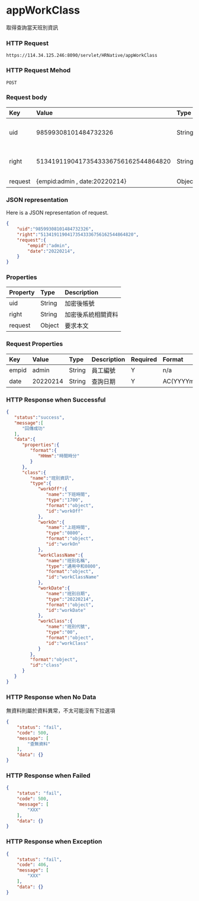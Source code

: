 # appWorkClass
取得查詢當天班別資訊

### HTTP Request
```
https://114.34.125.246:8090/servlet/HRNative/appWorkClass
```

### HTTP Request Mehod
```
POST
```

### Request body
| Key | Value | Type | Description |
|:----------|:-------------|:-----|:------------|
| uid | 98599308101484732326 | String | 需透過appLogin取得
| right | 51341911904173543336756162544864820 | String | 需透過appLogin取得 |
| request | {empid:admin , date:20220214} | Object | 查詢條件

### JSON representation
Here is a JSON representation of request.
```json
{
    "uid":"98599308101484732326",
    "right":"51341911904173543336756162544864820",
    "request":{
        "empid":"admin", 
        "date":"20220214",
    }
}
```

### Properties
| Property | Type | Description |
|:---------|:-----|:------------|
| uid   | String | 加密後帳號 |
| right | String | 加密後系統相關資料 |
| request | Object | 要求本文 |

### Request Properties
| Key | Value | Type | Description | Required | Format |
|:----------|:-------------|:-----|:------------|:------------|:------------|
| empid | admin | String | 員工編號 | Y | n/a |
| date | 20220214 | String | 查詢日期 | Y | AC(YYYYmmdd) |

### HTTP Response when Successful
```json
{
   "status":"success",
   "message":[
      "回傳成功"
   ],
   "data":{
      "properties":{
         "format":{
            "HHmm":"時間時分"
         }
      },
      "class":{
         "name":"班別資訊",
         "type":{
            "workOff":{
               "name":"下班時間",
               "type":"1700",
               "format":"object",
               "id":"workOff"
            },
            "workOn":{
               "name":"上班時間",
               "type":"0800",
               "format":"object",
               "id":"workOn"
            },
            "workClassName":{
               "name":"班別名稱",
               "type":"通用中和0800",
               "format":"object",
               "id":"workClassName"
            },
            "workDate":{
               "name":"班別日期",
               "type":"20220214",
               "format":"object",
               "id":"workDate"
            },
            "workClass":{
               "name":"班別代號",
               "type":"00",
               "format":"object",
               "id":"workClass"
            }
         },
         "format":"object",
         "id":"class"
      }
   }
}
```

### HTTP Response when No Data 
無資料則屬於資料異常，不太可能沒有下拉選項
```json
{
    "status": "fail",
    "code": 500,
    "message": [
        "查無資料"
    ],
    "data": {}
}
```

### HTTP Response when Failed
```json
{
    "status": "fail",
    "code": 500,
    "message": [
        "XXX"
    ],
    "data": {}
}
```

### HTTP Response when Exception
```json
{
    "status": "fail",
    "code": 406,
    "message": [
        "XXX"
    ],
    "data": {}
}
```
